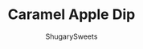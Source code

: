 ---
layout: ../../layouts/MarkdownPostLayout.astro
title: Caramel Apple Dip
author: ShugarySweets
pubDate: 2020-01-08
description: "Grab your crackers, apples or spoons! This creamy Caramel Apple Dip starts with a layer of sweet cream cheese, is topped with thick caramel sauce and finished with chopped toffee bits!"
image_url: https://www.shugarysweets.com/wp-content/uploads/2013/10/caramel-apple-dip-facebook.jpg
tags: ["Desserts","American"]
calories: 222
protein: 2
carbohydrates: 18
fats: 16
fiber: 0
ingredients: ["8 ounce cream cheese, softened","1/2 cup powdered sugar","1 teaspoon vanilla extract","1 container (16 ounce) caramel dip (or thick caramel sauce)","1/2 cup Heath toffee bits"]
serves: 8
time: "7 minutes"
prepTime: "5 minutes"
instructions: ["In a large mixing bowl, beat cream cheese with powdered sugar and vanilla extract.","Spread mixture in the bottom of a deep dish pie plate. Spread caramel dip (or a thick caramel sauce) over the top. Sprinkle with toffee bits.","Serve with apple slices."]
nutrition: ["222 calories","18 grams carbohydrates","46 milligrams cholesterol","16 grams fat","0 grams fiber","2 grams protein","9 grams saturated fat","153 milligrams sodium","17 grams sugar","0 grams trans fat","5 grams unsaturated fat"]
---